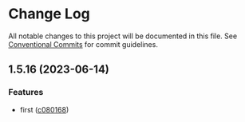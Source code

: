 # Change Log

All notable changes to this project will be documented in this file.
See [Conventional Commits](https://conventionalcommits.org) for commit guidelines.

## 1.5.16 (2023-06-14)

### Features

- first ([c080168](https://github.com/border-collie-js/border-collie-ui/commit/c08016812d92193e95c9600e6121a9e57c6a9165))
